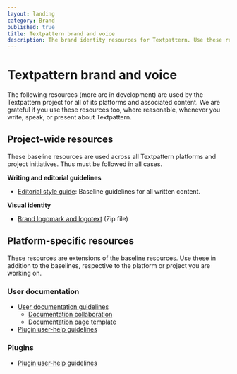 ```yaml
---
layout: landing
category: Brand
published: true
title: Textpattern brand and voice
description: The brand identity resources for Textpattern. Use these resources when producing any written or visual product concerning the software.
---
```


# Textpattern brand and voice

The following resources (more are in development) are used by the Textpattern project for all of its platforms and associated content. We are grateful if you use these resources too, where reasonable, whenever you write, speak, or present about Textpattern.

## Project-wide resources

These baseline resources are used across all Textpattern platforms and project initiatives. Thus must be followed in all cases.

**Writing and editorial guidelines**

* [Editorial style guide](https://docs.textpattern.com/brand/editorial-style-guide): Baseline guidelines for all written content.

**Visual identity**

* [Brand logomark and logotext](https://docs.textpattern.com/brand/textpattern-logopack.zip) (Zip file) 

## Platform-specific resources

These resources are extensions of the baseline resources. Use these in addition to the baselines, respective to the platform or project you are working on.

### User documentation
 
* [User documentation guidelines](https://docs.textpattern.com/brand/textpattern-documentation-guidelines)
  * [Documentation collaboration](https://docs.textpattern.com/brand/user-documentation-collaboration)
  * [Documentation page template](https://docs.textpattern.com/brand/textpattern-documentation-template)
* [Plugin user-help guidelines](https://docs.textpattern.com/development/plugin-user-help-guidelines)

### Plugins

* [Plugin user-help guidelines](https://docs.textpattern.com/development/plugin-user-help-guidelines)






